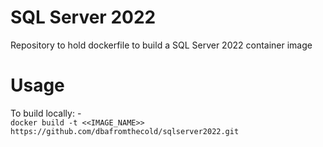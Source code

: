 # SQL Server 2022
Repository to hold dockerfile to build a SQL Server 2022 container image

# Usage

To build locally: -<br>
```docker build -t <<IMAGE_NAME>> https://github.com/dbafromthecold/sqlserver2022.git```
